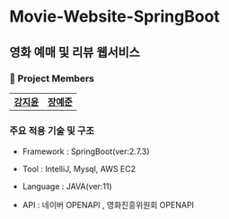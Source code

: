 # Movie-Website-SpringBoot
## 영화 예매 및 리뷰 웹서비스


###  🐾 Project Members 

<table>
   <tr>
    <td align="center"><b><a href="https://github.com/llama-ste">강지윤</a></b></td>
    <td align="center"><b><a href="https://github.com/AlgoRoots">장예준</a></b></td>
  </tr>
  <tr>
</table>

### 주요 적용 기술 및 구조

- Framework : SpringBoot(ver:2.7.3)

- Tool : IntelliJ, Mysql, AWS EC2

- Language : JAVA(ver:11)

- API : 네이버 OPENAPI , 영화진흥위원회 OPENAPI
